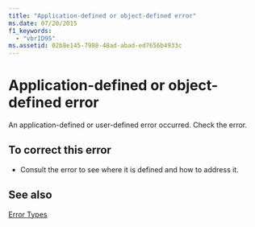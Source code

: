 ```yaml
---
title: "Application-defined or object-defined error"
ms.date: 07/20/2015
f1_keywords: 
  - "vbrID95"
ms.assetid: 02b8e145-7988-48ad-abad-ed7656b4933c
---
```

# Application-defined or object-defined error
An application-defined or user-defined error occurred. Check the error.  
  
## To correct this error  
  
-   Consult the error to see where it is defined and how to address it.  
  
## See also
 [Error Types](../../visual-basic/programming-guide/language-features/error-types.md)
